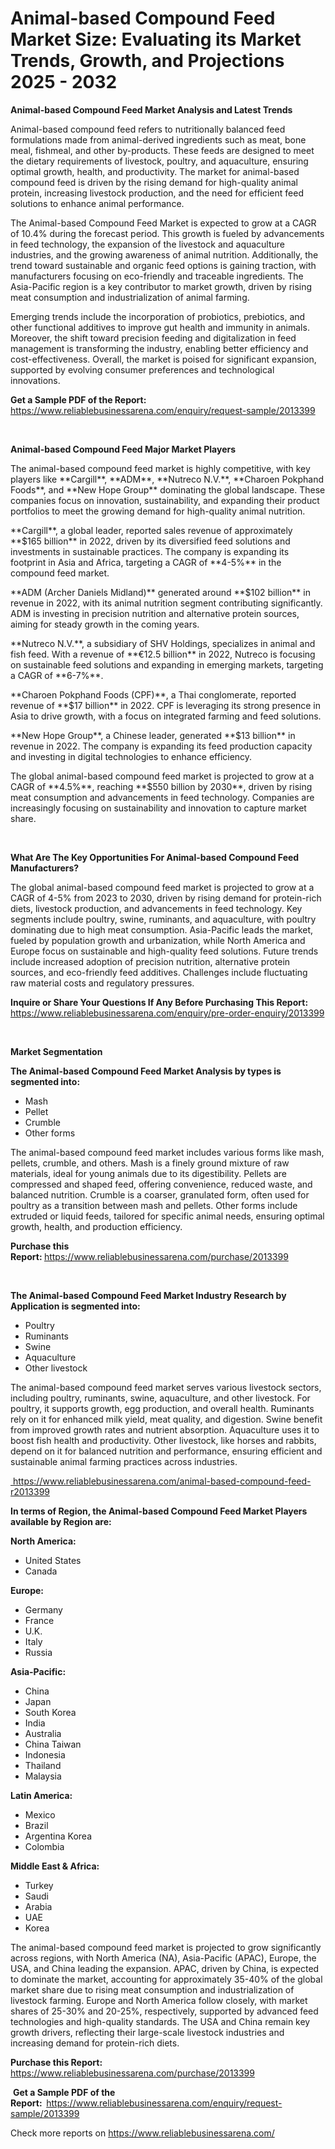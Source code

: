 <p><h1>Animal-based Compound Feed Market Size: Evaluating its Market Trends, Growth, and Projections 2025 - 2032</h1></p><p><strong>Animal-based Compound Feed Market Analysis and Latest Trends</strong></p>
<p><p>Animal-based compound feed refers to nutritionally balanced feed formulations made from animal-derived ingredients such as meat, bone meal, fishmeal, and other by-products. These feeds are designed to meet the dietary requirements of livestock, poultry, and aquaculture, ensuring optimal growth, health, and productivity. The market for animal-based compound feed is driven by the rising demand for high-quality animal protein, increasing livestock production, and the need for efficient feed solutions to enhance animal performance.</p><p>The Animal-based Compound Feed Market is expected to grow at a CAGR of 10.4% during the forecast period. This growth is fueled by advancements in feed technology, the expansion of the livestock and aquaculture industries, and the growing awareness of animal nutrition. Additionally, the trend toward sustainable and organic feed options is gaining traction, with manufacturers focusing on eco-friendly and traceable ingredients. The Asia-Pacific region is a key contributor to market growth, driven by rising meat consumption and industrialization of animal farming.</p><p>Emerging trends include the incorporation of probiotics, prebiotics, and other functional additives to improve gut health and immunity in animals. Moreover, the shift toward precision feeding and digitalization in feed management is transforming the industry, enabling better efficiency and cost-effectiveness. Overall, the market is poised for significant expansion, supported by evolving consumer preferences and technological innovations.</p></p>
<p><strong>Get a Sample PDF of the Report:&nbsp;</strong> <a href="https://www.reliablebusinessarena.com/enquiry/request-sample/2013399?utm_campaign=1871&utm_medium=2&utm_source=Github&utm_content=ia&utm_term=21012025&utm_id=animal-based-compound-feed">https://www.reliablebusinessarena.com/enquiry/request-sample/2013399</a></p>
<p>&nbsp;</p>
<p><strong>Animal-based Compound Feed Major Market Players</strong></p>
<p><p>The animal-based compound feed market is highly competitive, with key players like **Cargill**, **ADM**, **Nutreco N.V.**, **Charoen Pokphand Foods**, and **New Hope Group** dominating the global landscape. These companies focus on innovation, sustainability, and expanding their product portfolios to meet the growing demand for high-quality animal nutrition.</p><p>**Cargill**, a global leader, reported sales revenue of approximately **$165 billion** in 2022, driven by its diversified feed solutions and investments in sustainable practices. The company is expanding its footprint in Asia and Africa, targeting a CAGR of **4-5%** in the compound feed market.</p><p>**ADM (Archer Daniels Midland)** generated around **$102 billion** in revenue in 2022, with its animal nutrition segment contributing significantly. ADM is investing in precision nutrition and alternative protein sources, aiming for steady growth in the coming years.</p><p>**Nutreco N.V.**, a subsidiary of SHV Holdings, specializes in animal and fish feed. With a revenue of **€12.5 billion** in 2022, Nutreco is focusing on sustainable feed solutions and expanding in emerging markets, targeting a CAGR of **6-7%**.</p><p>**Charoen Pokphand Foods (CPF)**, a Thai conglomerate, reported revenue of **$17 billion** in 2022. CPF is leveraging its strong presence in Asia to drive growth, with a focus on integrated farming and feed solutions.</p><p>**New Hope Group**, a Chinese leader, generated **$13 billion** in revenue in 2022. The company is expanding its feed production capacity and investing in digital technologies to enhance efficiency.</p><p>The global animal-based compound feed market is projected to grow at a CAGR of **4.5%**, reaching **$550 billion by 2030**, driven by rising meat consumption and advancements in feed technology. Companies are increasingly focusing on sustainability and innovation to capture market share.</p></p>
<p>&nbsp;</p>
<p><strong>What Are The Key Opportunities For Animal-based Compound Feed Manufacturers?</strong></p>
<p><p>The global animal-based compound feed market is projected to grow at a CAGR of 4-5% from 2023 to 2030, driven by rising demand for protein-rich diets, livestock production, and advancements in feed technology. Key segments include poultry, swine, ruminants, and aquaculture, with poultry dominating due to high meat consumption. Asia-Pacific leads the market, fueled by population growth and urbanization, while North America and Europe focus on sustainable and high-quality feed solutions. Future trends include increased adoption of precision nutrition, alternative protein sources, and eco-friendly feed additives. Challenges include fluctuating raw material costs and regulatory pressures.</p></p>
<p><strong>Inquire or Share Your Questions If Any Before Purchasing This Report:</strong> <a href="https://www.reliablebusinessarena.com/enquiry/pre-order-enquiry/2013399?utm_campaign=1871&utm_medium=2&utm_source=Github&utm_content=ia&utm_term=21012025&utm_id=animal-based-compound-feed">https://www.reliablebusinessarena.com/enquiry/pre-order-enquiry/2013399</a></p>
<p>&nbsp;</p>
<p><strong>Market Segmentation</strong></p>
<p><strong>The Animal-based Compound Feed Market Analysis by types is segmented into:</strong></p>
<p><ul><li>Mash</li><li>Pellet</li><li>Crumble</li><li>Other forms</li></ul></p>
<p><p>The animal-based compound feed market includes various forms like mash, pellets, crumble, and others. Mash is a finely ground mixture of raw materials, ideal for young animals due to its digestibility. Pellets are compressed and shaped feed, offering convenience, reduced waste, and balanced nutrition. Crumble is a coarser, granulated form, often used for poultry as a transition between mash and pellets. Other forms include extruded or liquid feeds, tailored for specific animal needs, ensuring optimal growth, health, and production efficiency.</p></p>
<p><strong>Purchase this Report:&nbsp;</strong><a href="https://www.reliablebusinessarena.com/purchase/2013399?utm_campaign=1871&utm_medium=2&utm_source=Github&utm_content=ia&utm_term=21012025&utm_id=animal-based-compound-feed">https://www.reliablebusinessarena.com/purchase/2013399</a></p>
<p>&nbsp;</p>
<p><strong>The Animal-based Compound Feed Market Industry Research by Application is segmented into:</strong></p>
<p><ul><li>Poultry</li><li>Ruminants</li><li>Swine</li><li>Aquaculture</li><li>Other livestock</li></ul></p>
<p><p>The animal-based compound feed market serves various livestock sectors, including poultry, ruminants, swine, aquaculture, and other livestock. For poultry, it supports growth, egg production, and overall health. Ruminants rely on it for enhanced milk yield, meat quality, and digestion. Swine benefit from improved growth rates and nutrient absorption. Aquaculture uses it to boost fish health and productivity. Other livestock, like horses and rabbits, depend on it for balanced nutrition and performance, ensuring efficient and sustainable animal farming practices across industries.</p></p>
<p><a href="https://www.reliablebusinessarena.com/animal-based-compound-feed-r2013399?utm_campaign=1871&utm_medium=2&utm_source=Github&utm_content=ia&utm_term=21012025&utm_id=animal-based-compound-feed">&nbsp;https://www.reliablebusinessarena.com/animal-based-compound-feed-r2013399</a></p>
<p><strong>In terms of Region, the Animal-based Compound Feed Market Players available by Region are:</strong></p>
<p>
    <p> <strong> North America: </strong>
        <ul>
            <li>United States</li>
            <li>Canada</li>
        </ul>
        </p> 
    <p> <strong> Europe: </strong>
        <ul>
            <li>Germany</li>
            <li>France</li>
            <li>U.K.</li>
            <li>Italy</li>
            <li>Russia</li>
        </ul>
        </p> 
    <p> <strong> Asia-Pacific: </strong>
        <ul>
            <li>China</li>
            <li>Japan</li>
            <li>South Korea</li>
            <li>India</li>
            <li>Australia</li>
            <li>China Taiwan</li>
            <li>Indonesia</li>
            <li>Thailand</li>
            <li>Malaysia</li>
        </ul>
        </p> 
    <p> <strong> Latin America: </strong>
        <ul>
            <li>Mexico</li>
            <li>Brazil</li>
            <li>Argentina Korea</li>
            <li>Colombia</li>
        </ul>
        </p> 
    <p> <strong> Middle East & Africa: </strong>
        <ul>
            <li>Turkey</li>
            <li>Saudi</li>
            <li>Arabia</li>
            <li>UAE</li>
            <li>Korea</li>
        </ul>
    </p>
    </p>
<p><p>The animal-based compound feed market is projected to grow significantly across regions, with North America (NA), Asia-Pacific (APAC), Europe, the USA, and China leading the expansion. APAC, driven by China, is expected to dominate the market, accounting for approximately 35-40% of the global market share due to rising meat consumption and industrialization of livestock farming. Europe and North America follow closely, with market shares of 25-30% and 20-25%, respectively, supported by advanced feed technologies and high-quality standards. The USA and China remain key growth drivers, reflecting their large-scale livestock industries and increasing demand for protein-rich diets.</p></p>
<p><strong>Purchase this Report: </strong><a href="https://www.reliablebusinessarena.com/purchase/2013399?utm_campaign=1871&utm_medium=2&utm_source=Github&utm_content=ia&utm_term=21012025&utm_id=animal-based-compound-feed">https://www.reliablebusinessarena.com/purchase/2013399</a></p>
<p>&nbsp;<strong>Get a Sample PDF of the Report:&nbsp;&nbsp;</strong><a href="https://www.reliablebusinessarena.com/enquiry/request-sample/2013399?utm_campaign=1871&utm_medium=2&utm_source=Github&utm_content=ia&utm_term=21012025&utm_id=animal-based-compound-feed">https://www.reliablebusinessarena.com/enquiry/request-sample/2013399</a></p>
<p><strong></strong></p>
<p>Check more reports on <a href="https://www.reliablebusinessarena.com/?utm_campaign=1871&utm_medium=2&utm_source=Github&utm_content=ia&utm_term=21012025&utm_id=animal-based-compound-feed">https://www.reliablebusinessarena.com/</a></p>